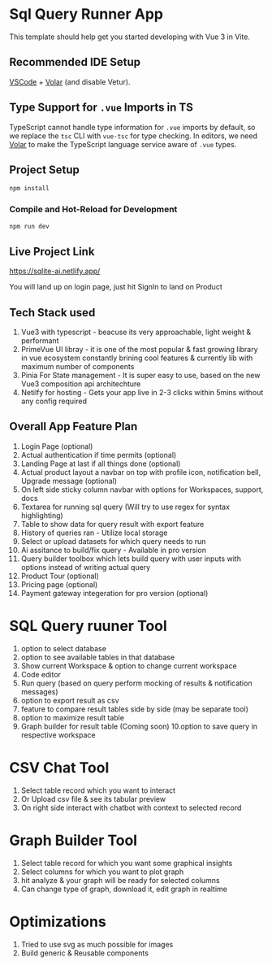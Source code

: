 # Sql Query Runner App

This template should help get you started developing with Vue 3 in Vite.

## Recommended IDE Setup

[VSCode](https://code.visualstudio.com/) + [Volar](https://marketplace.visualstudio.com/items?itemName=Vue.volar) (and disable Vetur).

## Type Support for `.vue` Imports in TS

TypeScript cannot handle type information for `.vue` imports by default, so we replace the `tsc` CLI with `vue-tsc` for type checking. In editors, we need [Volar](https://marketplace.visualstudio.com/items?itemName=Vue.volar) to make the TypeScript language service aware of `.vue` types.


## Project Setup

```sh
npm install
```

### Compile and Hot-Reload for Development

```sh
npm run dev
```

## Live Project Link

https://sqlite-ai.netlify.app/

You will land up on login page, just hit SignIn to land on Product

## Tech Stack used

1. Vue3 with typescript - beacuse its very approachable, light weight & performant
2. PrimeVue UI libray - it is one of the most popular & fast growing library in vue ecosystem constantly brining cool features & currently lib with maximum number of components
3. Pinia For State management - It is super easy to use, based on the new Vue3 composition api architechture
5. Netilfy for hosting - Gets your app live in 2-3 clicks within 5mins without any  config required


## Overall App Feature Plan

1. Login Page (optional)
2. Actual authentication if time permits (optional)
3. Landing Page at last if all things done (optional)
4. Actual product layout a navbar on top with profile icon, notification bell, Upgrade message (optional)
5. On left side sticky column navbar with options for Workspaces, support, docs 
6. Textarea for running sql query (Will try to use regex for syntax highlighting)
7. Table to show data for query result with export feature
8. History of queries ran - Utilize local storage
9. Select or upload datasets for which query needs to run
10. Ai assitance to build/fix query - Available in pro version
11. Query builder toolbox which lets build query with user inputs with options instead of writing actual query
12. Product Tour (optional)
13. Pricing page (optional)
14. Payment gateway integeration for pro version (optional)

# SQL Query ruuner Tool

1. option to select database
2. option to see available tables in that database
3. Show current Workspace & option to change current workspace
4. Code editor
5. Run query (based on query perform mocking of results & notification messages)
6. option to export result as csv
7. feature to compare result tables side by side (may be separate tool)
8. option to maximize result table
9. Graph builder for result table (Coming soon)
10.option to save query in respective workspace

# CSV Chat Tool

1. Select table record which you want to interact
2. Or Upload csv file & see its tabular preview
3. On right side interact with chatbot with context to selected record


# Graph Builder Tool

1. Select table record for which you want some graphical insights
2. Select columns for which you want to plot graph
3. hit analyze & your graph will be ready for selected columns
4. Can change type of graph, download it, edit graph in realtime

# Optimizations

1. Tried to use svg as much possible for images
2. Build generic & Reusable components
